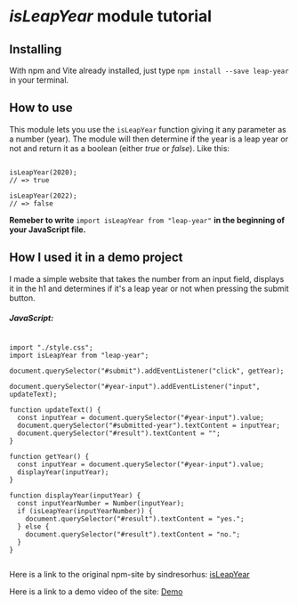 # _isLeapYear_ module tutorial

## Installing

With npm and Vite already installed, just type `npm install --save leap-year` in your terminal.

## How to use

This module lets you use the `isLeapYear` function giving it any parameter as a number (year). The module will then determine if the year is a leap year or not and return it as a boolean (either _true_ or _false_).
Like this:

<pre><code>
isLeapYear(2020);
// => true <br>
isLeapYear(2022);
// => false
</code></pre>

**Remeber to write** `import isLeapYear from "leap-year"` **in the beginning of your JavaScript file.**

## How I used it in a demo project

I made a simple website that takes the number from an input field, displays it in the h1 and determines if it's a leap year or not when pressing the submit button.

##### JavaScript:

<pre><code>
import "./style.css";
import isLeapYear from "leap-year";

document.querySelector("#submit").addEventListener("click", getYear);

document.querySelector("#year-input").addEventListener("input", updateText);

function updateText() {
  const inputYear = document.querySelector("#year-input").value;
  document.querySelector("#submitted-year").textContent = inputYear;
  document.querySelector("#result").textContent = "";
}

function getYear() {
  const inputYear = document.querySelector("#year-input").value;
  displayYear(inputYear);
}

function displayYear(inputYear) {
  const inputYearNumber = Number(inputYear);
  if (isLeapYear(inputYearNumber)) {
    document.querySelector("#result").textContent = "yes.";
  } else {
    document.querySelector("#result").textContent = "no.";
  }
}

</code></pre>

Here is a link to the original npm-site by sindresorhus: [isLeapYear](https://www.npmjs.com/package/leap-year)

Here is a link to a demo video of the site: [Demo](https://www.youtube.com/watch?v=MRUe29lHOMY)
